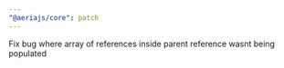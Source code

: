 ```yaml
---
"@aeriajs/core": patch
---
```


Fix bug where array of references inside parent reference wasnt being populated

